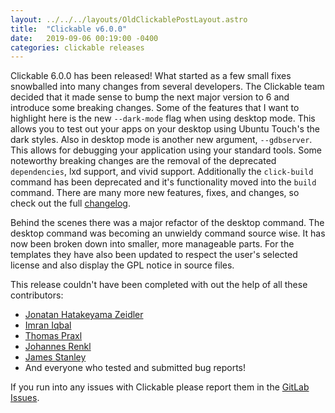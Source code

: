 ```yaml
---
layout: ../../../layouts/OldClickablePostLayout.astro
title:  "Clickable v6.0.0"
date:   2019-09-06 00:19:00 -0400
categories: clickable releases
---
```


Clickable 6.0.0 has been released! What started as a few small fixes snowballed
into many changes from several developers. The Clickable team decided that it
made sense to bump the next major version to 6 and introduce some breaking changes.
Some of the features that I want to highlight here is the new `--dark-mode` flag
when using desktop mode. This allows you to test out your apps on your desktop
using Ubuntu Touch's the dark styles. Also in desktop mode is another new argument,
`--gdbserver`. This allows for debugging your application using your standard tools.
Some noteworthy breaking changes are the removal of the deprecated `dependencies`,
lxd support, and vivid support. Additionally the `click-build` command has been
deprecated and it's functionality moved into the `build` command. There are many
more new features, fixes, and changes, so check out the full
[changelog](http://clickable-ut.dev/en/latest/changelog.html).

Behind the scenes there was a major refactor of the desktop command. The desktop
command was becoming an unwieldy command source wise. It has now been broken down
into smaller, more manageable parts. For the templates they have also been updated
to respect the user's selected license and also display the GPL notice in source
files.

This release couldn't have been completed with out the help of all these contributors:

- [Jonatan Hatakeyama Zeidler](https://gitlab.com/jonnius)
- [Imran Iqbal](https://gitlab.com/myii)
- [Thomas Praxl](https://gitlab.com/tpraxl)
- [Johannes Renkl](https://gitlab.com/hummlbach)
- [James Stanley](https://gitlab.com/jstanley)
- And everyone who tested and submitted bug reports!

If you run into any issues with Clickable please report them in the
[GitLab Issues](https://gitlab.com/clickable/clickable/issues).

